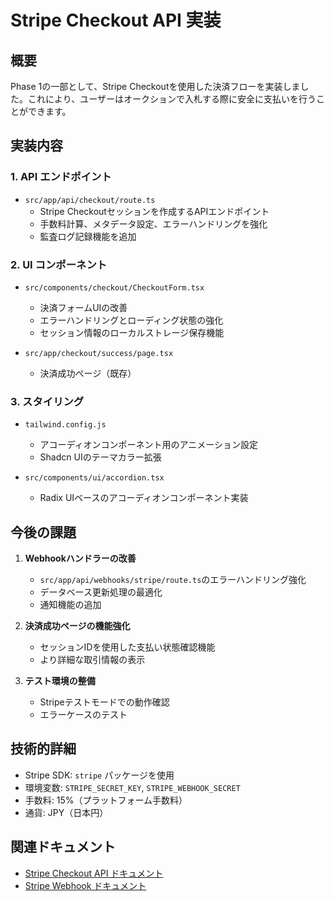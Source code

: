 # Stripe Checkout API 実装

## 概要

Phase 1の一部として、Stripe Checkoutを使用した決済フローを実装しました。これにより、ユーザーはオークションで入札する際に安全に支払いを行うことができます。

## 実装内容

### 1. API エンドポイント

- `src/app/api/checkout/route.ts`
  - Stripe Checkoutセッションを作成するAPIエンドポイント
  - 手数料計算、メタデータ設定、エラーハンドリングを強化
  - 監査ログ記録機能を追加

### 2. UI コンポーネント

- `src/components/checkout/CheckoutForm.tsx`
  - 決済フォームUIの改善
  - エラーハンドリングとローディング状態の強化
  - セッション情報のローカルストレージ保存機能

- `src/app/checkout/success/page.tsx`
  - 決済成功ページ（既存）

### 3. スタイリング

- `tailwind.config.js`
  - アコーディオンコンポーネント用のアニメーション設定
  - Shadcn UIのテーマカラー拡張

- `src/components/ui/accordion.tsx`
  - Radix UIベースのアコーディオンコンポーネント実装

## 今後の課題

1. **Webhookハンドラーの改善**
   - `src/app/api/webhooks/stripe/route.ts`のエラーハンドリング強化
   - データベース更新処理の最適化
   - 通知機能の追加

2. **決済成功ページの機能強化**
   - セッションIDを使用した支払い状態確認機能
   - より詳細な取引情報の表示

3. **テスト環境の整備**
   - Stripeテストモードでの動作確認
   - エラーケースのテスト

## 技術的詳細

- Stripe SDK: `stripe` パッケージを使用
- 環境変数: `STRIPE_SECRET_KEY`, `STRIPE_WEBHOOK_SECRET`
- 手数料: 15%（プラットフォーム手数料）
- 通貨: JPY（日本円）

## 関連ドキュメント

- [Stripe Checkout API ドキュメント](https://stripe.com/docs/checkout/quickstart)
- [Stripe Webhook ドキュメント](https://stripe.com/docs/webhooks)
